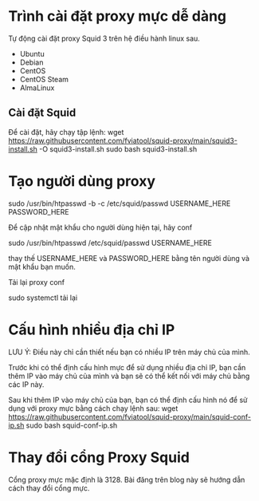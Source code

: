 # Trình cài đặt proxy mực dễ dàng


Tự động cài đặt proxy Squid 3 trên hệ điều hành linux sau.

* Ubuntu
* Debian 
* CentOS 
* CentOS Steam
* AlmaLinux 


## Cài đặt Squid

Để cài đặt, hãy chạy tập lệnh:
wget https://raw.githubusercontent.com/fviatool/squid-proxy/main/squid3-install.sh -O squid3-install.sh
sudo bash squid3-install.sh

# Tạo người dùng proxy

sudo /usr/bin/htpasswd -b -c /etc/squid/passwd USERNAME_HERE PASSWORD_HERE

Để cập nhật mật khẩu cho người dùng hiện tại, hãy conf

sudo /usr/bin/htpasswd /etc/squid/passwd USERNAME_HERE

thay thế USERNAME_HERE và PASSWORD_HERE bằng tên người dùng và mật khẩu bạn muốn.

Tải lại proxy conf

sudo systemctl tải lại 


# Cấu hình nhiều địa chỉ IP

LƯU Ý: Điều này chỉ cần thiết nếu bạn có nhiều IP trên máy chủ của mình.

Trước khi có thể định cấu hình mực để sử dụng nhiều địa chỉ IP, bạn cần thêm IP vào máy chủ của mình và bạn sẽ có thể kết nối với máy chủ bằng các IP này.

Sau khi thêm IP vào máy chủ của bạn, bạn có thể định cấu hình nó để sử dụng với proxy mực bằng cách chạy lệnh sau: 
wget https://raw.githubusercontent.com/fviatool/squid-proxy/main/squid-conf-ip.sh
sudo bash squid-conf-ip.sh


# Thay đổi cổng Proxy Squid

Cổng proxy mực mặc định là 3128. Bài đăng trên blog này sẽ hướng dẫn cách thay đổi cổng mực.
